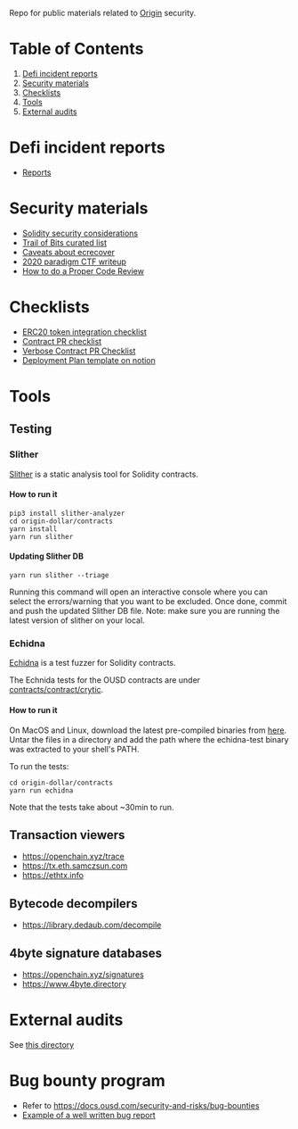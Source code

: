 Repo for public materials related to [Origin](https://www.originprotocol.com) security.

# Table of Contents
 1. [Defi incident reports](#defi-incident-reports)
 1. [Security materials](#security-materials)
 1. [Checklists](#checklists)
 1. [Tools](#tools)
 1. [External audits](#external-audits)

# Defi incident reports
  - [Reports](/incidents)

# Security materials
 - [Solidity security considerations](https://docs.soliditylang.org/en/v0.7.5/security-considerations.html)
 - [Trail of Bits curated list](https://github.com/crytic/awesome-ethereum-security)
 - [Caveats about ecrecover](https://docs.kaleido.io/faqs/why-ecrecover-fails/)
 - [2020 paradigm CTF writeup](https://github.com/DanielVF/2020_paradigm_ctf_writeup)
 - [How to do a Proper Code Review](https://medium.com/@danielvf/how-to-do-a-proper-code-review-901bd037905c)

# Checklists
 - [ERC20 token integration checklist](https://github.com/crytic/building-secure-contracts/blob/master/development-guidelines/token_integration.md)
 - [Contract PR checklist](https://github.com/OriginProtocol/origin-dollar/blob/master/pull_request_template.md)
 - [Verbose Contract PR Checklist](https://github.com/OriginProtocol/security/blob/master/templates/Contract-Code-Review.md)
 - [Deployment Plan template on notion](https://www.notion.so/originprotocol/Deployment-Plan-d5aa7d033cc54d78914e00bf040344d2)

# Tools

## Testing
### Slither
[Slither](https://github.com/crytic/slither) is a static analysis tool for Solidity contracts.

#### How to run it
```
pip3 install slither-analyzer
cd origin-dollar/contracts
yarn install
yarn run slither
```

#### Updating Slither DB
```
yarn run slither --triage
```
Running this command will open an interactive console where you can select the errors/warning that you want to be excluded. Once done, commit and push the updated Slither DB file. Note: make sure you are running the latest version of slither on your local.

### Echidna
[Echidna](https://github.com/crytic/echidna) is a test fuzzer for Solidity contracts.

The Echnida tests for the OUSD contracts are under [contracts/contract/crytic](https://github.com/OriginProtocol/origin-dollar/tree/master/contracts/contracts/crytic).

#### How to run it
On MacOS and Linux, download the latest pre-compiled binaries from [here](https://github.com/crytic/echidna/releases).
Untar the files in a directory and add the path where the echidna-test binary was extracted to your shell's PATH.

To run the tests:
```
cd origin-dollar/contracts
yarn run echidna
```

Note that the tests take about ~30min to run.

## Transaction viewers
  - https://openchain.xyz/trace
  - https://tx.eth.samczsun.com
  - https://ethtx.info

## Bytecode decompilers
  - https://library.dedaub.com/decompile

## 4byte signature databases
  - https://openchain.xyz/signatures
  - https://www.4byte.directory

# External audits
  See [this directory](https://github.com/OriginProtocol/security/tree/master/audits)
  
# Bug bounty program
  - Refer to https://docs.ousd.com/security-and-risks/bug-bounties
  - [Example of a well written bug report](https://gist.github.com/DanielVF/66f459da88804d1fd917c47576c68523)


